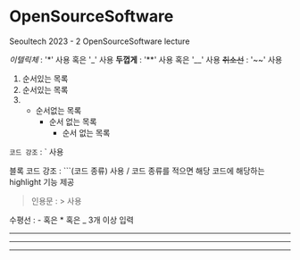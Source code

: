 # OpenSourceSoftware
Seoultech 2023 - 2 OpenSourceSoftware lecture

*이텔릭체* : '*' 사용 혹은 '_' 사용
**두껍게** : '**' 사용 혹은 '__' 사용
~~취소선~~ : '~~' 사용

1. 순서있는 목록
2. 순서있는 목록
3. * 순서없는 목록
     - 순서 없는 목록
       + 순서 없는 목록

`코드 강조` : ` 사용

블록 코드 강조 : ```(코드 종류) 사용 / 코드 종류를 적으면 해당 코드에 해당하는 highlight 기능 제공

>인용문 : \> 사용

수평선 : - 혹은 * 혹은 _ 3개 이상 입력

---
***
___
